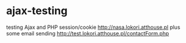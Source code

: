 # ajax-testing
testing Ajax and PHP session/cookie http://nasa.lokori.atthouse.pl
plus some email sending http://test.lokori.atthouse.pl/contactForm.php
